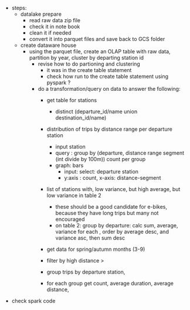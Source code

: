 - steps:
    - datalake prepare
        - read raw data zip file
        - check it in note book
        - clean it if needed
        - convert it into parquet files and save back to GCS folder
    - create dataware house
        - using the parquet file, create an OLAP table with raw data, partition by year, cluster by departing station id
            - revise how to do partioning and clustering
                - it was in the create table statement
                - check how run to the create table statement using pyspark ?
            - do a transformation/query on data to answer the following:
                - get table for stations
                    - distinct (departure_id/name   union destination_id/name)
                - distribution of trips by distance range per departure station
                    - input station
                    - query : group by (departure, distance range segment (int divide by 100m)) count per group
                    - graph: bars 
                        - input: select: departure station
                        - y:axis : count, x-axis: distance-segment
                - list of stations with, low variance, but high average, but low variance in table 2
                    - these should be a good candidate for e-bikes, because they have long trips but many not encouraged
                    - on table 2: group by departure: calc sum, average, variance for each , order by average desc, and variance asc, then sum desc
                

                - get data for spring/autumn months (3-9)
                - filter by high distance > 
                - group trips by departure station, 
                - for each group get count, average duration, average distance, 
- check spark code
